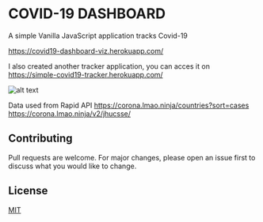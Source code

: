 # COVID-19 DASHBOARD

A simple Vanilla JavaScript application tracks Covid-19 

https://covid19-dashboard-viz.herokuapp.com/

I also created another tracker application, you can acces it on https://simple-covid19-tracker.herokuapp.com/

![alt text](https://covid19-dashboard-viz.herokuapp.com//screenshot.PNG)

Data used from Rapid API 
https://corona.lmao.ninja/countries?sort=cases
https://corona.lmao.ninja/v2/jhucsse/

## Contributing
Pull requests are welcome. For major changes, please open an issue first to discuss what you would like to change.

## License
[MIT](https://choosealicense.com/licenses/mit/)